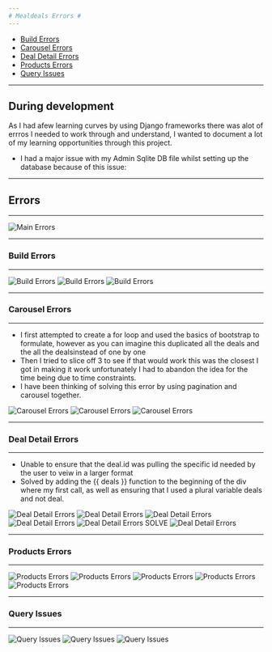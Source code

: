 ```yaml
---
# Mealdeals Errors #
---
```

* [Build Errors](#BuildErrors)
* [Carousel Errors](#CarouselErrors)
* [Deal Detail Errors](#DealDetailErrors)
* [Products Errors](#ProductsErrors)
* [Query Issues](#QueryIssues)

---
**During development**
---
As I had afew learning curves by using Django frameworks there was alot of errros I needed to work through and understand, I wanted to document a lot of my learning opportunities through this project.

* I had a major issue with my Admin Sqlite DB file whilst setting up the database because of this issue: <br>

---
## Errors ##
---

![Main Errors](static/media/errors/ErrorsMD.jpg)

---

<a name="BuildErrors"></a>
### Build Errors ###
---

![Build Errors](static/media/errors/builderrors.jpg)
![Build Errors](static/media/errors/builderrors2.jpg)
![Build Errors](static/media/errors/builderrors3.jpg)

---
<a name="CarouselErrors"></a>
### Carousel Errors ###
---

* I first attempted to create a for loop and used the basics of bootstrap to formulate, however as you can imagine this duplicated all the deals and the all the dealsinstead of one by one
* Then I tried to slice off 3 to see if that would work this was the closest I got in making it work unfortunately I had to abandon the idea for the time being due to time constraints.
* I have been thinking of solving this error by using pagination and carousel together.

![Carousel Errors](static/media/errors/carouselerror.jpg)
![Carousel Errors](static/media/errors/carouselerror1.jpg)
![Carousel Errors](static/media/errors/carouselerror2.jpg)

---
<a name="DealDetailErrors"></a>
### Deal Detail Errors ###
---

* Unable to ensure that the deal.id was pulling the specific id needed by the user to veiw in a larger format
* Solved by adding the {{ deals }} function to the beginning of the div where my first call, as well as ensuring that I used a plural variable deals and not deal.

![Deal Detail Errors](static/media/errors/dealdetailerror1.jpg)
![Deal Detail Errors](static/media/errors/dealdetailerror2.jpg)
![Deal Detail Errors](static/media/errors/dealdetailerror3.jpg)
![Deal Detail Errors](static/media/errors/dealdetailerror4.jpg)
![Deal Detail Errors](static/media/errors/dealdetailerror1print.jpg)
SOLVE
![Deal Detail Errors](static/media/errors/dealdetailerror2solve.jpg)

---
<a name="ProductsErrors"></a>
### Products Errors ###
---

![Products Errors](static/media/errors/productserror1.jpg)
![Products Errors](static/media/errors/productserror2.jpg)
![Products Errors](static/media/errors/productserror3.jpg)
![Products Errors](static/media/errors/productserror4.jpg)
![Products Errors](static/media/errors/productserror5.jpg)


---
<a name="QueryIssues"></a>
### Query Issues ###
---

![Query Issues](static/media/errors/queryissuesicontains.jpg)
![Query Issues](static/media/errors/queryissuesicontains1.jpg)
![Query Issues](static/media/errors/queryissuesicontains2.jpg)
